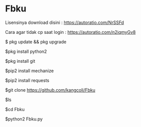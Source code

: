# Fbku

Lisensinya download disini : https://autoratio.com/NrSSFd

Cara agar tidak cp saat login : https://autoratio.com/n2iqmyGv8



$ pkg update && pkg upgrade

$pkg install python2

$pkg install git

$pip2 install mechanize

$pip2 install requests

$git clone https://github.com/kangcoli/Fbku

$ls

$cd Fbku

$python2 Fbku.py
